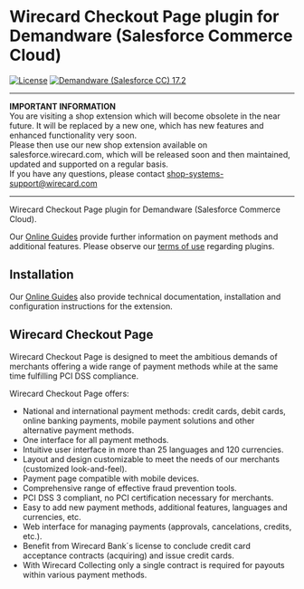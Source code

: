 # Wirecard Checkout Page plugin for Demandware (Salesforce Commerce Cloud)

[![License](https://img.shields.io/badge/license-GPLv2-blue.svg)](https://raw.githubusercontent.com/wirecard/demandware-wcp/master/LICENSE)
[![Demandware (Salesforce CC) 17.2](https://img.shields.io/badge/Demandware-v17.2-green.svg)](http://www.demandware.com/)

----
**IMPORTANT INFORMATION**  
You are visiting a shop extension which will become obsolete in the near future. It will be replaced by a new one, which has new features and enhanced functionality very soon.  
Please then use our new shop extension available on salesforce.wirecard.com, which will be released soon and then maintained, updated and supported on a regular basis.  
If you have any questions, please contact shop-systems-support@wirecard.com

----

Wirecard Checkout Page plugin for Demandware (Salesforce Commerce Cloud).

Our [Online Guides](https://guides.wirecard.at/) provide further information on payment methods and additional features. Please observe our [terms of use](https://guides.wirecard.at/shop_plugins:info#terms_of_use) regarding plugins.

## Installation
Our [Online Guides](https://guides.wirecard.at/shop_plugins:demandware_wcp:start "Installation details") also provide technical documentation, installation and configuration instructions for the extension.


## Wirecard Checkout Page
Wirecard Checkout Page is designed to meet the ambitious demands of merchants offering a wide range of payment methods while at the same time fulfilling PCI DSS compliance.

Wirecard Checkout Page offers:
- National and international payment methods: credit cards, debit cards, online banking payments, mobile payment solutions and other alternative payment methods.
- One interface for all payment methods.
- Intuitive user interface in more than 25 languages and 120 currencies.
- Layout and design customizable to meet the needs of our merchants (customized look-and-feel).
- Payment page compatible with mobile devices.
- Comprehensive range of effective fraud prevention tools.
- PCI DSS 3 compliant, no PCI certification necessary for merchants.
- Easy to add new payment methods, additional features, languages and currencies, etc.
- Web interface for managing payments (approvals, cancelations, credits, etc.).
- Benefit from Wirecard Bank´s license to conclude credit card acceptance contracts (acquiring) and issue credit cards.
- With Wirecard Collecting only a single contract is required for payouts within various payment methods.
